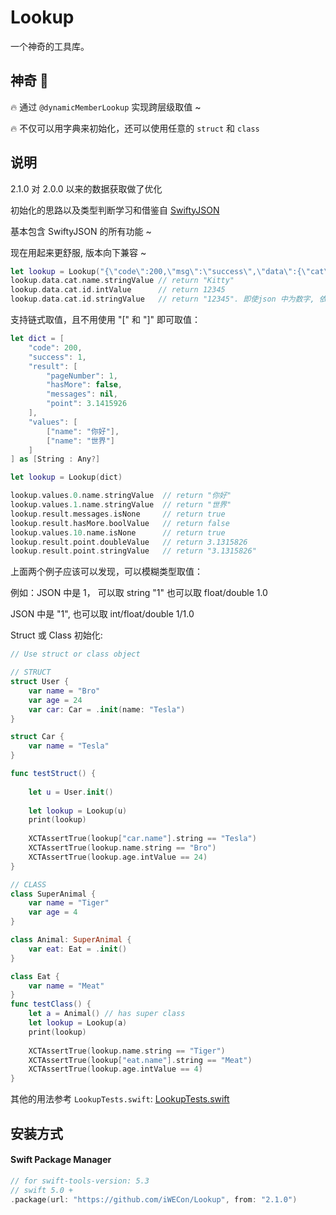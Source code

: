 # Lookup

一个神奇的工具库。

## 神奇 🤗️

🔥 通过 `@dynamicMemberLookup` 实现跨层级取值 ~

🔥 不仅可以用字典来初始化，还可以使用任意的 `struct` 和 `class` 


## 说明

2.1.0 对 2.0.0 以来的数据获取做了优化

初始化的思路以及类型判断学习和借鉴自 [SwiftyJSON](https://github.com/SwiftyJSON/SwiftyJSON)

基本包含 SwiftyJSON 的所有功能 ~

现在用起来更舒服, 版本向下兼容 ~

```swift
let lookup = Lookup("{\"code\":200,\"msg\":\"success\",\"data\":{\"cat\":{\"id\":12345,\"name\":\"Kitty\"}}}")
lookup.data.cat.name.stringValue // return "Kitty"
lookup.data.cat.id.intValue      // return 12345
lookup.data.cat.id.stringValue   // return "12345". 即使json 中为数字, 依然可以转为字符串
```

支持链式取值，且不用使用 "[" 和 "]" 即可取值：

```swift
let dict = [
    "code": 200,
    "success": 1,
    "result": [
        "pageNumber": 1,
        "hasMore": false,
        "messages": nil,
        "point": 3.1415926
    ],
    "values": [
        ["name": "你好"],
        ["name": "世界"]
    ]
] as [String : Any?]

let lookup = Lookup(dict)

lookup.values.0.name.stringValue  // return "你好"
lookup.values.1.name.stringValue  // return "世界"
lookup.result.messages.isNone     // return true
lookup.result.hasMore.boolValue   // return false
lookup.values.10.name.isNone      // return true
lookup.result.point.doubleValue   // return 3.1315826
lookup.result.point.stringValue   // return "3.1315826"
```

上面两个例子应该可以发现，可以模糊类型取值：

例如：JSON 中是 1， 可以取 string "1" 也可以取 float/double 1.0

JSON 中是 "1", 也可以取 int/float/double 1/1.0


Struct 或 Class 初始化:

```swift
// Use struct or class object

// STRUCT
struct User {
    var name = "Bro"
    var age = 24
    var car: Car = .init(name: "Tesla")
}

struct Car {
    var name = "Tesla"
}

func testStruct() {
    
    let u = User.init()
    
    let lookup = Lookup(u)
    print(lookup)
    
    XCTAssertTrue(lookup["car.name"].string == "Tesla")
    XCTAssertTrue(lookup.name.string == "Bro")
    XCTAssertTrue(lookup.age.intValue == 24)
}

// CLASS
class SuperAnimal {
    var name = "Tiger"
    var age = 4
}

class Animal: SuperAnimal {
    var eat: Eat = .init()
}

class Eat {
    var name = "Meat"
}
func testClass() {
    let a = Animal() // has super class
    let lookup = Lookup(a)
    print(lookup)
    
    XCTAssertTrue(lookup.name.string == "Tiger")
    XCTAssertTrue(lookup["eat.name"].string == "Meat")
    XCTAssertTrue(lookup.age.intValue == 4)
}
```

其他的用法参考 `LookupTests.swift`: [LookupTests.swift](https://github.com/iWECon/Lookup/blob/main/Tests/LookupTests/LookupTests.swift)


## 安装方式

#### Swift Package Manager
```swift
// for swift-tools-version: 5.3
// swift 5.0 +
.package(url: "https://github.com/iWECon/Lookup", from: "2.1.0")
```

